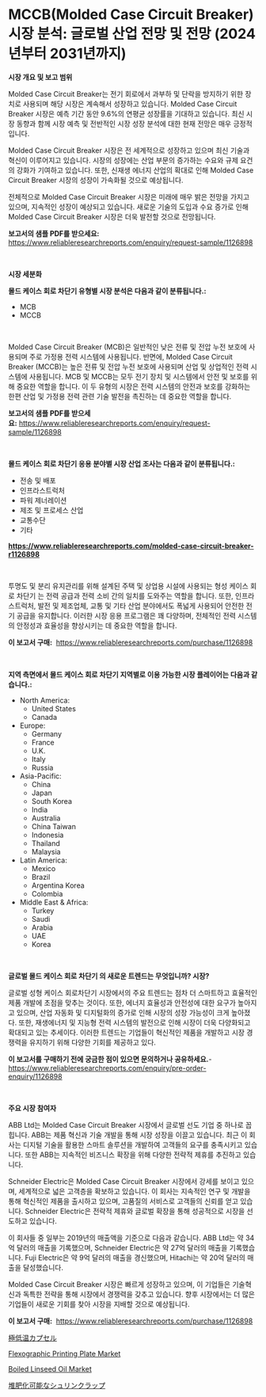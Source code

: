 <p><h1>MCCB(Molded Case Circuit Breaker) 시장 분석: 글로벌 산업 전망 및 전망 (2024년부터 2031년까지)</h1></p><p><strong>시장 개요 및 보고 범위</strong></p>
<p><p>Molded Case Circuit Breaker는 전기 회로에서 과부하 및 단락을 방지하기 위한 장치로 사용되며 해당 시장은 계속해서 성장하고 있습니다. Molded Case Circuit Breaker 시장은 예측 기간 동안 9.6%의 연평균 성장률을 기대하고 있습니다. 최신 시장 동향과 함께 시장 예측 및 전반적인 시장 성장 분석에 대한 현재 전망은 매우 긍정적입니다.</p><p>Molded Case Circuit Breaker 시장은 전 세계적으로 성장하고 있으며 최신 기술과 혁신이 이루어지고 있습니다. 시장의 성장에는 산업 부문의 증가하는 수요와 규제 요건의 강화가 기여하고 있습니다. 또한, 신재생 에너지 산업의 확대로 인해 Molded Case Circuit Breaker 시장의 성장이 가속화될 것으로 예상됩니다.</p><p>전체적으로 Molded Case Circuit Breaker 시장은 미래에 매우 밝은 전망을 가지고 있으며, 지속적인 성장이 예상되고 있습니다. 새로운 기술의 도입과 수요 증가로 인해 Molded Case Circuit Breaker 시장은 더욱 발전할 것으로 전망됩니다.</p></p>
<p><strong>보고서의 샘플 PDF를 받으세요:</strong> <a href="https://www.reliableresearchreports.com/enquiry/request-sample/1126898">https://www.reliableresearchreports.com/enquiry/request-sample/1126898</a></p>
<p>&nbsp;</p>
<p><strong>시장 세분화</strong></p>
<p><strong>몰드 케이스 회로 차단기 유형별 시장 분석은 다음과 같이 분류됩니다.:</strong></p>
<p><ul><li>MCB</li><li>MCCB</li></ul></p>
<p>&nbsp;</p>
<p><p>Molded Case Circuit Breaker (MCB)은 일반적인 낮은 전류 및 전압 누전 보호에 사용되며 주로 가정용 전력 시스템에 사용됩니다. 반면에, Molded Case Circuit Breaker (MCCB)는 높은 전류 및 전압 누전 보호에 사용되며 산업 및 상업적인 전력 시스템에 사용됩니다. MCB 및 MCCB는 모두 전기 장치 및 시스템에서 안전 및 보호를 위해 중요한 역할을 합니다. 이 두 유형의 시장은 전력 시스템의 안전과 보호를 강화하는 한편 산업 및 가정용 전력 관련 기술 발전을 촉진하는 데 중요한 역할을 합니다.</p></p>
<p><strong>보고서의 샘플 PDF를 받으세요:</strong>&nbsp;<a href="https://www.reliableresearchreports.com/enquiry/request-sample/1126898">https://www.reliableresearchreports.com/enquiry/request-sample/1126898</a></p>
<p>&nbsp;</p>
<p><strong> 몰드 케이스 회로 차단기 응용 분야별 시장 산업 조사는 다음과 같이 분류됩니다.:</strong></p>
<p><ul><li>전송 및 배포</li><li>인프라스트럭처</li><li>파워 제너레이션</li><li>제조 및 프로세스 산업</li><li>교통수단</li><li>기타</li></ul></p>
<p><strong><a href="https://www.reliableresearchreports.com/molded-case-circuit-breaker-r1126898">https://www.reliableresearchreports.com/molded-case-circuit-breaker-r1126898</a></strong></p>
<p>&nbsp;</p>
<p><p>투명도 및 분리 유지관리를 위해 설계된 주택 및 상업용 시설에 사용되는 형성 케이스 회로 차단기 는 전력 공급과 전력 소비 간의 일치를 도와주는 역할을 합니다. 또한, 인프라스트럭처, 발전 및 제조업체, 교통 및 기타 산업 분야에서도 폭넓게 사용되어 안전한 전기 공급을 유지합니다. 이러한 시장 응용 프로그램은 꽤 다양하며, 전체적인 전력 시스템의 안정성과 효율성을 향상시키는 데 중요한 역할을 합니다.</p></p>
<p><strong>이 보고서 구매:</strong>&nbsp; <a href="https://www.reliableresearchreports.com/purchase/1126898">https://www.reliableresearchreports.com/purchase/1126898</a></p>
<p>&nbsp;</p>
<p><strong>지역 측면에서 몰드 케이스 회로 차단기 지역별로 이용 가능한 시장 플레이어는 다음과 같습니다.:</strong></p>
<p><ul>
    <li>
        North America:
        <ul>
            <li>United States</li>
            <li>Canada</li>
        </ul>
    </li>
    <li>
        Europe:
        <ul>
            <li>Germany</li>
            <li>France</li>
            <li>U.K.</li>
            <li>Italy</li>
            <li>Russia</li>
        </ul>
    </li>
    <li>
        Asia-Pacific:
        <ul>
            <li>China</li>
            <li>Japan</li>
            <li>South Korea</li>
            <li>India</li>
            <li>Australia</li>
            <li>China Taiwan</li>
            <li>Indonesia</li>
            <li>Thailand</li>
            <li>Malaysia</li>
        </ul>
    </li>
    <li>
        Latin America:
        <ul>
            <li>Mexico</li>
            <li>Brazil</li>
            <li>Argentina Korea</li>
            <li>Colombia</li>
        </ul>
    </li>
    <li>
        Middle East & Africa:
        <ul>
            <li>Turkey</li>
            <li>Saudi</li>
            <li>Arabia</li>
            <li>UAE</li>
            <li>Korea</li>
        </ul>
    </li>
    </ul></p>
<p>&nbsp;</p>
<p><strong>글로벌 몰드 케이스 회로 차단기 의 새로운 트렌드는 무엇입니까? 시장?</strong></p>
<p><p>글로벌 성형 케이스 회로차단기 시장에서의 주요 트렌드는 점차 더 스마트하고 효율적인 제품 개발에 초점을 맞추는 것이다. 또한, 에너지 효율성과 안전성에 대한 요구가 높아지고 있으며, 산업 자동화 및 디지털화의 증가로 인해 시장의 성장 가능성이 크게 높아졌다. 또한, 재생에너지 및 지능형 전력 시스템의 발전으로 인해 시장이 더욱 다양화되고 확대되고 있는 추세이다. 이러한 트렌드는 기업들이 혁신적인 제품을 개발하고 시장 경쟁력을 유지하기 위해 다양한 기회를 제공하고 있다.</p></p>
<p><strong>이 보고서를 구매하기 전에 궁금한 점이 있으면 문의하거나 공유하세요.</strong>- <a href="https://www.reliableresearchreports.com/enquiry/pre-order-enquiry/1126898">https://www.reliableresearchreports.com/enquiry/pre-order-enquiry/1126898</a></p>
<p>&nbsp;</p>
<p><strong>주요 시장 참여자</strong></p>
<p><p>ABB Ltd는 Molded Case Circuit Breaker 시장에서 글로벌 선도 기업 중 하나로 꼽힙니다. ABB는 제품 혁신과 기술 개발을 통해 시장 성장을 이끌고 있습니다. 최근 이 회사는 디지털 기술을 활용한 스마트 솔루션을 개발하여 고객들의 요구를 충족시키고 있습니다. 또한 ABB는 지속적인 비즈니스 확장을 위해 다양한 전략적 제휴를 추진하고 있습니다.</p><p>Schneider Electric은 Molded Case Circuit Breaker 시장에서 강세를 보이고 있으며, 세계적으로 넓은 고객층을 확보하고 있습니다. 이 회사는 지속적인 연구 및 개발을 통해 혁신적인 제품을 출시하고 있으며, 고품질의 서비스로 고객들의 신뢰를 얻고 있습니다. Schneider Electric은 전략적 제휴와 글로벌 확장을 통해 성공적으로 시장을 선도하고 있습니다.</p><p>이 회사들 중 일부는 2019년의 매출액을 기준으로 다음과 같습니다. ABB Ltd는 약 34억 달러의 매출을 기록했으며, Schneider Electric은 약 27억 달러의 매출을 기록했습니다. Fuji Electric은 약 9억 달러의 매출을 경신했으며, Hitachi는 약 20억 달러의 매출을 달성했습니다.</p><p>Molded Case Circuit Breaker 시장은 빠르게 성장하고 있으며, 이 기업들은 기술혁신과 독특한 전략을 통해 시장에서 경쟁력을 갖추고 있습니다. 향후 시장에서는 더 많은 기업들이 새로운 기회를 찾아 시장을 지배할 것으로 예상됩니다.</p></p>
<p><strong>이 보고서 구매:</strong>&nbsp;&nbsp;<a href="https://www.reliableresearchreports.com/purchase/1126898">https://www.reliableresearchreports.com/purchase/1126898</a></p>
<p><p><a href="https://github.com/mcbeesbxa270/Market-Research-Report-List-1/blob/main/761731826689.md">極低温カプセル</a></p><p><a href="https://www.linkedin.com/pulse/flexographic-printing-plate-market-research-report-provides-ni9cc?trackingId=KCqjVgqWQ4ZI%2BXOCaLtE6A%3D%3D">Flexographic Printing Plate Market</a></p><p><a href="https://www.linkedin.com/pulse/boiled-linseed-oil-market-size-share-amp-trends-analysis-1oyjc?trackingId=lGDZZovfaUXkecX%2BG79zPQ%3D%3D">Boiled Linseed Oil Market</a></p><p><a href="https://github.com/ksxzwxabcuynh011/Market-Research-Report-List-1/blob/main/773150826688.md">堆肥化可能なシュリンクラップ</a></p></p>